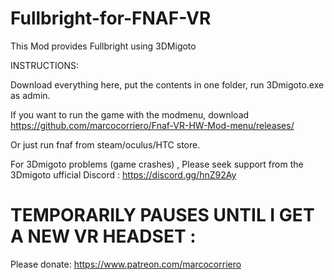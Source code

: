# Fullbright-for-FNAF-VR
This Mod provides Fullbright using 3DMigoto


INSTRUCTIONS: 

Download everything here, put the contents in one folder, run 3Dmigoto.exe as admin.

If you want to run the game with the modmenu, download https://github.com/marcocorriero/Fnaf-VR-HW-Mod-menu/releases/


Or just run fnaf from steam/oculus/HTC store.


For 3Dmigoto problems (game crashes) , Please seek support from the 3Dmigoto ufficial Discord : https://discord.gg/hnZ92Ay


# TEMPORARILY PAUSES UNTIL I GET A NEW VR HEADSET : 

Please donate:
https://www.patreon.com/marcocorriero